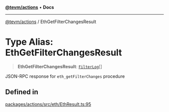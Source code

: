[**@tevm/actions**](../README.md) • **Docs**

***

[@tevm/actions](../globals.md) / EthGetFilterChangesResult

# Type Alias: EthGetFilterChangesResult

> **EthGetFilterChangesResult**: [`FilterLog`](FilterLog.md)[]

JSON-RPC response for `eth_getFilterChanges` procedure

## Defined in

[packages/actions/src/eth/EthResult.ts:95](https://github.com/evmts/tevm-monorepo/blob/main/packages/actions/src/eth/EthResult.ts#L95)
